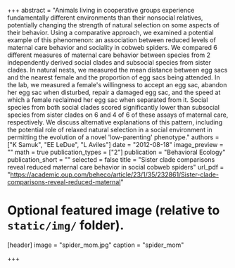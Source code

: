 +++
abstract = "Animals living in cooperative groups experience fundamentally different environments than their nonsocial relatives, potentially changing the strength of natural selection on some aspects of their behavior. Using a comparative approach, we examined a potential example of this phenomenon: an association between reduced levels of maternal care behavior and sociality in cobweb spiders. We compared 6 different measures of maternal care behavior between species from 2 independently derived social clades and subsocial species from sister clades. In natural nests, we measured the mean distance between egg sacs and the nearest female and the proportion of egg sacs being attended. In the lab, we measured a female's willingness to accept an egg sac, abandon her egg sac when disturbed, repair a damaged egg sac, and the speed at which a female reclaimed her egg sac when separated from it. Social species from both social clades scored significantly lower than subsocial species from sister clades on 6 and 4 of 6 of these assays of maternal care, respectively. We discuss alternative explanations of this pattern, including the potential role of relaxed natural selection in a social environment in permitting the evolution of a novel 'low-parenting' phenotype."
authors = ["K Samuk", "EE LeDue", "L Aviles"]
date = "2012-08-18"
image_preview = ""
math = true
publication_types = ["2"]
publication = "Behavioral Ecology"
publication_short = ""
selected = false
title = "Sister clade comparisons reveal reduced maternal care behavior in social cobweb spiders"
url_pdf = "https://academic.oup.com/beheco/article/23/1/35/232861/Sister-clade-comparisons-reveal-reduced-maternal"

# Optional featured image (relative to `static/img/` folder).
[header]
image = "spider_mom.jpg"
caption = "spider_mom"

+++